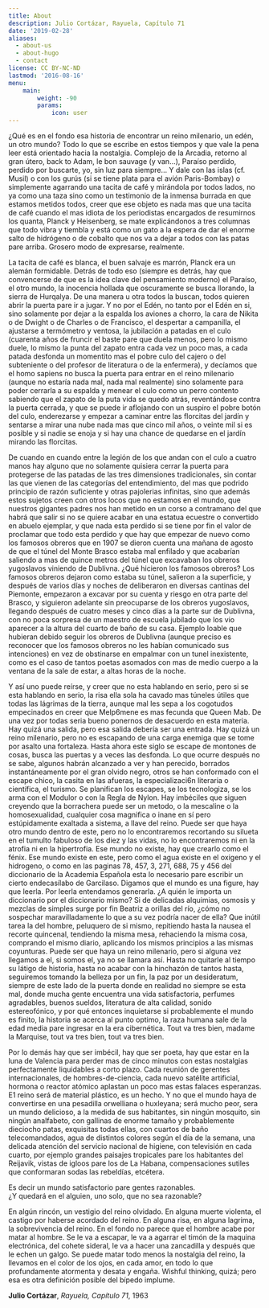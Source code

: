 ```yaml
---
title: About
description: Julio Cortázar, Rayuela, Capítulo 71
date: '2019-02-28'
aliases:
  - about-us
  - about-hugo
  - contact
license: CC BY-NC-ND
lastmod: '2016-08-16'
menu:
    main: 
        weight: -90
        params:
            icon: user
---
```


¿Qué es en el fondo esa historia de encontrar un reino milenario, un edén, un otro mundo? Todo lo que se escribe en estos tiempos y que vale la pena leer está orientado hacia la nostalgia. Complejo de la Arcadia, retorno al gran útero, back to Adam, le bon sauvage (y van…), Paraíso perdido, perdido por buscarte, yo, sin luz para siempre… Y dale con las islas (cf. Musil) o con los gurús (si se tiene plata para el avión Paris-Bombay) o simplemente agarrando una tacita de café y mirándola por todos lados, no ya como una taza sino como un testimonio de la inmensa burrada en que estamos metidos todos, creer que ese objeto es nada mas que una tacita de café cuando el mas idiota de los periodistas encargados de resumirnos los quanta, Planck y Heisenberg, se mate explicándonos a tres columnas que todo vibra y tiembla y está como un gato a la espera de dar el enorme salto de hidrógeno o de cobalto que nos va a dejar a todos con las patas pare arriba. Grosero modo de expresarse, realmente.

La tacita de café es blanca, el buen salvaje es marrón, Planck era un alemán formidable. Detrás de todo eso (siempre es detrás, hay que convencerse de que es la idea clave del pensamiento moderno) el Paraíso, el otro mundo, la inocencia hollada que oscuramente se busca llorando, la sierra de Hurqalya. De una manera u otra todos la buscan, todos quieren abrir la puerta pare ir a jugar. Y no por el Edén, no tanto por el Edén en si, sino solamente por dejar a la espalda los aviones a chorro, la cara de Nikita o de Dwight o de Charles o de Francisco, el despertar a campanilla, el ajustarse a termómetro y ventosa, la jubilación a patadas en el culo (cuarenta años de fruncir el baste pare que duela menos, pero lo mismo duele, lo mismo la punta del zapato entra cada vez un poco mas, a cada patada desfonda un momentito mas el pobre culo del cajero o del subteniente o del profesor de literatura o de la enfermera), y decíamos que el homo sapiens no busca la puerta para entrar en el reino milenario (aunque no estaría nada mal, nada mal realmente) sino solamente para poder cerrarla a su espalda y menear el culo como un perro contento sabiendo que el zapato de la puta vida se quedo atrás, reventándose contra la puerta cerrada, y que se puede ir aflojando con un suspiro el pobre botón del culo, enderezarse y empezar a caminar entre las florcitas del jardín y sentarse a mirar una nube nada mas que cinco mil años, o veinte mil si es posible y si nadie se enoja y si hay una chance de quedarse en el jardín mirando las florcitas.

De cuando en cuando entre la legión de los que andan con el culo a cuatro manos hay alguno que no solamente quisiera cerrar la puerta para protegerse de las patadas de las tres dimensiones tradicionales, sin contar las que vienen de las categorías del entendimiento, del mas que podrido principio de razón suficiente y otras pajolerias infinitas, sino que además estos sujetos creen con otros locos que no estamos en el mundo, que nuestros gigantes padres nos han metido en un corso a contramano del que habrá que salir si no se quiere acabar en una estatua ecuestre o convertido en abuelo ejemplar, y que nada esta perdido si se tiene por fin el valor de proclamar que todo esta perdido y que hay que empezar de nuevo como los famosos obreros que en 1907 se dieron cuenta una mañana de agosto de que el túnel del Monte Brasco estaba mal enfilado y que acabarían saliendo a mas de quince metros del túnel que excavaban los obreros yugoslavos viniendo de Dublivna. ¿Qué hicieron los famosos obreros? Los famosos obreros dejaron como estaba su túnel, salieron a la superficie, y después de varios días y noches de deliberaron en diversas cantinas del Piemonte, empezaron a excavar por su cuenta y riesgo en otra parte del Brasco, y siguieron adelante sin preocuparse de los obreros yugoslavos, llegando después de cuatro meses y cinco días a la parte sur de Dublivna, con no poca sorpresa de un maestro de escuela jubilado que los vio aparecer a la altura del cuarto de baño de su casa. Ejemplo loable que hubieran debido seguir los obreros de Dublivna (aunque preciso es reconocer que los famosos obreros no les habían comunicado sus intenciones) en vez de obstinarse en empalmar con un tunel inexistente, como es el caso de tantos poetas asomados con mas de medio cuerpo a la ventana de la sale de estar, a altas horas de la noche.

Y así uno puede reírse, y creer que no esta hablando en serio, pero si se esta hablando en serio, la risa ella sola ha cavado mas túneles útiles que todas las lágrimas de la tierra, aunque mal les sepa a los cogotudos empecinados en creer que Melp6mene es mas fecunda que Queen Mab. De una vez por todas seria bueno ponernos de desacuerdo en esta materia. Hay quizá una salida, pero esa salida debería ser una entrada. Hay quizá un reino milenario, pero no es escapando de una carga enemiga que se tome por asalto una fortaleza. Hasta ahora este siglo se escape de montones de cosas, busca las puertas y a veces las desfonda. Lo que ocurre después no se sabe, algunos habrán alcanzado a ver y han perecido, borrados instantáneamente por el gran olvido negro, otros se han conformado con el escape chico, la casita en las afueras, la especializaci6n literaria o científica, el turismo. Se planifican los escapes, se los tecnologiza, se los arma con el Modulor o con la Regla de Nylon. Hay imbéciles que siguen creyendo que la borrachera puede ser un metodo, o la mescaline o la homosexualidad, cualquier cosa magnifica o inane en sí pero estúpidamente exaltada a sistema, a llave del reino. Puede ser que haya otro mundo dentro de este, pero no lo encontraremos recortando su silueta en el tumulto fabuloso de los diez y las vidas, no lo encontraremos ni en la atrofia ni en la hipertrofia. Ese mundo no existe, hay que crearlo como el fénix. Ese mundo existe en este, pero como el agua existe en el oxigeno y el hidrogeno, o como en las paginas 78, 457, 3, 271, 688, 75 y 456 del diccionario de la Academia Española esta lo necesario pare escribir un cierto endecasílabo de Garcilaso. Digamos que el mundo es una figure, hay que leerla. Por leerla entendamos generarla. ¿A quién le importa un diccionario por el diccionario mismo? Si de delicadas alquimias, osmosis y mezclas de simples surge por fin Beatriz a orillas del río, ¿cómo no sospechar maravilladamente lo que a su vez podría nacer de ella? Que inútil tarea la del hombre, peluquero de si mismo, repitiendo hasta la nausea el recorte quincenal, tendiendo la misma mesa, rehaciendo la misma cosa, comprando el mismo diario, aplicando los mismos principios a las mismas coyunturas. Puede ser que haya un reino milenario, pero si alguna vez llegamos a el, si somos el, ya no se llamara así. Hasta no quitarle al tiempo su látigo de historia, hasta no acabar con la hinchazón de tantos hasta, seguiremos tomando la belleza por un fin, la paz por un desideratum, siempre de este lado de la puerta donde en realidad no siempre se esta mal, donde mucha gente encuentra una vida satisfactoria, perfumes agradables, buenos sueldos, literatura de alta calidad, sonido estereofónico, y por qué entonces inquietarse si probablemente el mundo es finito, la historia se acerca al punto optimo, la raza humana sale de la edad media pare ingresar en la era cibernética. Tout va tres bien, madame la Marquise, tout va tres bien, tout va tres bien.

Por lo demás hay que ser imbécil, hay que ser poeta, hay que estar en la luna de Valencia para perder mas de cinco minutos con estas nostalgias perfectamente liquidables a corto plazo. Cada reunión de gerentes internacionales, de hombres-de-ciencia, cada nuevo satélite artificial, hormona o reactor atómico aplastan un poco mas estas falaces esperanzas. E1 reino será de material plástico, es un hecho. Y no que el mundo haya de convertirse en una pesadilla orwelliana o huxleyana; será mucho peor, sera un mundo delicioso, a la medida de sus habitantes, sin ningún mosquito, sin ningún analfabeto, con gallinas de enorme tamaño y probablemente dieciocho patas, exquisitas todas ellas, con cuartos de baño telecomandados, agua de distintos colores según el día de la semana, una delicada atención del servicio nacional de higiene, con televisión en cada cuarto, por ejemplo grandes paisajes tropicales pare los habitantes del Reijavik, vistas de igloos pare los de La Habana, compensaciones sutiles que conformaran sodas las rebeldías, etcétera.

Es decir un mundo satisfactorio pare gentes razonables.\
¿Y quedará en el alguien, uno solo, que no sea razonable?

En algún rincón, un vestigio del reino olvidado. En alguna muerte violenta, el castigo por haberse acordado del reino. En alguna risa, en alguna lagrima, la sobrevivencia del reino. En el fondo no parece que el hombre acabe por matar al hombre. Se le va a escapar, le va a agarrar el timón de la maquina electrónica, del cohete sideral, le va a hacer una zancadilla y después que le echen un galgo. Se puede matar todo menos la nostalgia del reino, la llevamos en el color de los ojos, en cada amor, en todo lo que profundamente atormenta y desata y engaña. Wishful thinking, quizá; pero esa es otra definición posible del bípedo implume.


**Julio Cortázar**, *Rayuela, Capítulo 71*, 1963
